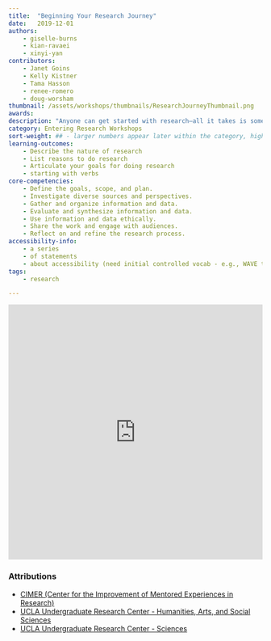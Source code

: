 ```yaml
---
title:  "Beginning Your Research Journey"
date:   2019-12-01
authors:
    - giselle-burns
    - kian-ravaei
    - xinyi-yan
contributors:
    - Janet Goins
    - Kelly Kistner
    - Tama Hasson
    - renee-romero
    - doug-worsham
thumbnail: /assets/workshops/thumbnails/ResearchJourneyThumbnail.png
awards:
description: "Anyone can get started with research—all it takes is some curiosity and persistence! This quick workshop will help you get started."
category: Entering Research Workshops
sort-weight: ## - larger numbers appear later within the category, higher numbers appear earlier.
learning-outcomes:
    - Describe the nature of research
    - List reasons to do research
    - Articulate your goals for doing research
    - starting with verbs
core-competencies:
    - Define the goals, scope, and plan.
    - Investigate diverse sources and perspectives. 
    - Gather and organize information and data.
    - Evaluate and synthesize information and data.
    - Use information and data ethically. 
    - Share the work and engage with audiences. 
    - Reflect on and refine the research process.
accessibility-info:
    - a series
    - of statements
    - about accessibility (need initial controlled vocab - e.g., WAVE tested, )
tags:
    - research

---
```

<!--H5P-->
<iframe src="https://ccle.ucla.edu/mod/hvp/embed.php?id=2523706" width="100%" height="505" frameborder="0" allowfullscreen="allowfullscreen" class="mb-3"></iframe><script src="https://ccle.ucla.edu/mod/hvp/library/js/h5p-resizer.js" charset="UTF-8"></script>

### Attributions

- [CIMER (Center for the Improvement of Mentored Experiences in Research)](https://cimerproject.org/)
- [UCLA Undergraduate Research Center - Humanities, Arts, and Social Sciences](http://sciences.ugresearch.ucla.edu/)
- [UCLA Undergraduate Research Center - Sciences](http://hass.ugresearch.ucla.edu/)
